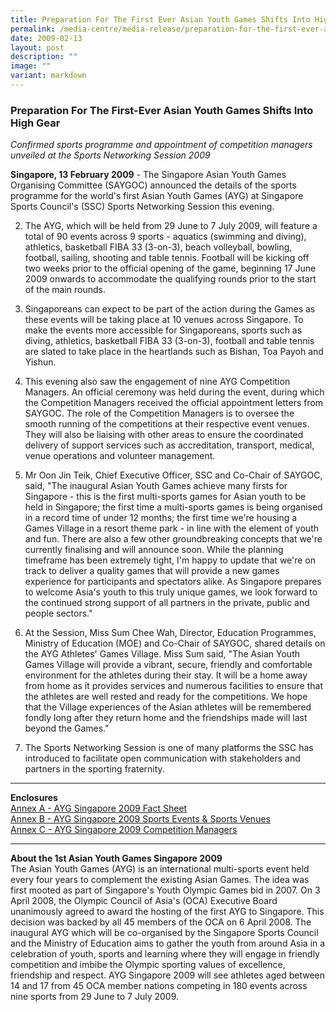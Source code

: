 ```yaml
---
title: Preparation For The First Ever Asian Youth Games Shifts Into High Gear
permalink: /media-centre/media-release/preparation-for-the-first-ever-asian-youth-games-shifts-into-high-gear/
date: 2009-02-13
layout: post
description: ""
image: ""
variant: markdown
---
```

### **Preparation For The First-Ever Asian Youth Games Shifts Into High Gear**

_Confirmed sports programme and appointment of competition managers unveiled at the Sports Networking Session 2009_

**Singapore, 13 February 2009** - The Singapore Asian Youth Games Organising Committee (SAYGOC) announced the details of the sports programme for the world's first Asian Youth Games (AYG) at Singapore Sports Council's (SSC) Sports Networking Session this evening.

2. The AYG, which will be held from 29 June to 7 July 2009, will feature a total of 90 events across 9 sports - aquatics (swimming and diving), athletics, basketball FIBA 33 (3-on-3), beach volleyball, bowling, football, sailing, shooting and table tennis. Football will be kicking off two weeks prior to the official opening of the game, beginning 17 June 2009 onwards to accommodate the qualifying rounds prior to the start of the main rounds.

3. Singaporeans can expect to be part of the action during the Games as these events will be taking place at 10 venues across Singapore. To make the events more accessible for Singaporeans, sports such as diving, athletics, basketball FIBA 33 (3-on-3), football and table tennis are slated to take place in the heartlands such as Bishan, Toa Payoh and Yishun.

4. This evening also saw the engagement of nine AYG Competition Managers. An official ceremony was held during the event, during which the Competition Managers received the official appointment letters from SAYGOC. The role of the Competition Managers is to oversee the smooth running of the competitions at their respective event venues. They will also be liaising with other areas to ensure the coordinated delivery of support services such as accreditation, transport, medical, venue operations and volunteer management.

5. Mr Oon Jin Teik, Chief Executive Officer, SSC and Co-Chair of SAYGOC, said, "The inaugural Asian Youth Games achieve many firsts for Singapore - this is the first multi-sports games for Asian youth to be held in Singapore; the first time a multi-sports games is being organised in a record time of under 12 months; the first time we're housing a Games Village in a resort theme park - in line with the element of youth and fun. There are also a few other groundbreaking concepts that we're currently finalising and will announce soon. While the planning timeframe has been extremely tight, I'm happy to update that we're on track to deliver a quality games that will provide a new games experience for participants and spectators alike. As Singapore prepares to welcome Asia's youth to this truly unique games, we look forward to the continued strong support of all partners in the private, public and people sectors."

6. At the Session, Miss Sum Chee Wah, Director, Education Programmes, Ministry of Education (MOE) and Co-Chair of SAYGOC, shared details on the AYG Athletes' Games Village. Miss Sum said, "The Asian Youth Games Village will provide a vibrant, secure, friendly and comfortable environment for the athletes during their stay. It will be a home away from home as it provides services and numerous facilities to ensure that the athletes are well rested and ready for the competitions. We hope that the Village experiences of the Asian athletes will be remembered fondly long after they return home and the friendships made will last beyond the Games."

7. The Sports Networking Session is one of many platforms the SSC has introduced to facilitate open communication with stakeholders and partners in the sporting fraternity.

---

**Enclosures**<br>
[Annex A - AYG Singapore 2009 Fact Sheet](/files/Media%20Centre/Media%20Release/2009/February/AYG%20Annex%20A%20%2020Fact%20Sheet%20on%20AYG%20Singapore%202009pdf.pdf)<br>
[Annex B - AYG Singapore 2009 Sports Events &amp; Sports Venues]([](/files/Media%20Centre/Media%20Release/2009/February/AYG%20Annex%20B%20%20List%20of%20Sports%20Events.pdf))<br>
[Annex C - AYG Singapore 2009 Competition Managers](/files/Media%20Centre/Media%20Release/2009/February/AYG%20Annex%20C%20%20List%20of%20Competition%20Managerspdf.pdf)

---

**About the 1st Asian Youth Games Singapore 2009**<br>
The Asian Youth Games (AYG) is an international multi-sports event held every four years to complement the existing Asian Games. The idea was first mooted as part of Singapore's Youth Olympic Games bid in 2007. On 3 April 2008, the Olympic Council of Asia's (OCA) Executive Board unanimously agreed to award the hosting of the first AYG to Singapore. This decision was backed by all 45 members of the OCA on 6 April 2008. The inaugural AYG which will be co-organised by the Singapore Sports Council and the Ministry of Education aims to gather the youth from around Asia in a celebration of youth, sports and learning where they will engage in friendly competition and imbibe the Olympic sporting values of excellence, friendship and respect. AYG Singapore 2009 will see athletes aged between 14 and 17 from 45 OCA member nations competing in 180 events across nine sports from 29 June to 7 July 2009. 